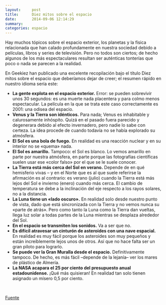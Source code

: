 ```yaml
---
layout:     post
title:      Diez mitos sobre el espacio
date:       2014-09-06 12:14:29
summary:
categories: espacio
---
```


<p>Hay muchos tópicos sobre el espacio exterior, los planetas y la física relacionada que han calado profundamente en nuestra sociedad debido a películas, libros y series de televisión. Pero no todos son ciertos; de hecho algunos de los más espectaculares resultan ser auténticas tonterías que poco o nada se parecen a la realidad.</p>

<p>En Geekiez han publicado una excelente recopilación bajo el título Diez mitos sobre el espacio que deberíamos dejar de creer; el resumen rápido en nuestro idioma sería este:</p>

<ul>
	<li><strong>La gente explota en el espacio exterior.</strong> Error: se pueden sobrevivir unos 30 segundos: es una muerte nada placentera y para colmo menos espectacular. La película en la que se trata este caso correctamente es 2001: una odisea del espacio.</li>
	<li><strong>Venus y la Tierra son idénticos.</strong> Para nada; Venus es inhabitable y calurosamente inhóspito. Quizá en el pasado fuera parecido y degenerara debido al efecto invernadero, pero nadie lo sabe con certeza. La idea procede de cuando todavía no se había explorado su atmósfera.</li>
	<li><strong>El Sol es una bola de fuego.</strong> En realidad es una reacción nuclear y en su interior no se «quema» nada.</li>
	<li><strong>El Sol es amarillo.</strong> Tampoco: el Sol es blanco. Lo vemos amarillo en parte por nuestra atmósfera, en parte porque las fotografías científicas suelen usar ese «color falso» por el que se le suele conocer.</li>
	<li><strong>La Tierra está más cerca del Sol en verano.</strong> Depende de en qué hemisferio vivas – y en el Norte que es al que suele referirse la afirmación es al contrario: es verano (julio) cuando la Tierra está más lejos del Sol e invierno (enero) cuando más cerca. El cambio de temperatura se debe a la inclinación del eje respecto a los rayos solares, no a la distancia.</li>
	<li><strong>La Luna tiene un «lado oscuro».</strong> En realidad solo desde nuestro punto de vista, dado que está sincronizada con la Tierra y no vemos nunca su «parte de atrás». Pero como tanto la Luna como la Tierra dan vueltas, llega luz solar a todas partes de la Luna mientras se desplaza alrededor del Sol.</li>
	<li><strong>En el espacio se transmiten los sonidos.</strong> Va a ser que no.</li>
	<li><strong>Es difícil atravesar un cinturón de asteroides con una nave espacial.</strong> En realidad es muy fácil porque los asteroides son muy pequeños y están increíblemente lejos unos de otros. Así que no hace falta ser un gran piloto para lograrlo.</li>
	<li><strong>Se puede ver la Gran Muralla desde el espacio.</strong> Definitivamente tampoco. De hecho, es más fácil –depende de la lejanía– ver los mares de plástico de Almería.</li>
	<li><strong>La NASA acapara el 25 por ciento del presupuesto anual estadounidense.</strong> ¡Qué más quisieran! En realidad tan solo tienen asignado un mísero 0,5 por ciento.</li>
</ul><br>

<a href="http://www.microsiervos.com/archivo/ciencia/10-mitos-sobre-el-espacio.html" target="_blank">Fuente</a>

